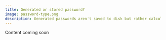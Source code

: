 ```yaml
---
title: Generated or stored password?
image: password-type.png
description: Generated passwords aren't saved to disk but rather calculated whenever they are needed. What are the implications in practice?
---
```


Content coming soon

